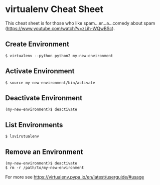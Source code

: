 # virtualenv Cheat Sheet

This cheat sheet is for those who like spam...er...a...comedy about spam (https://www.youtube.com/watch?v=zLih-WQwBSc).

## Create Environment
```
$ virtualenv --python python2 my-new-environment
```

## Activate Environment
```
$ source my-new-environment/bin/activate
```

## Deactivate Environment
```
(my-new-environment)$ deactivate
```

## List Environments
```
$ lsvirutualenv
```

## Remove an Environment
```
(my-new-environment)$ deactivate
$ rm -r /path/to/my-new-environment
```

For more see https://virtualenv.pypa.io/en/latest/userguide/#usage
